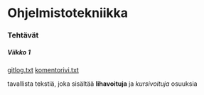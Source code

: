 
# Ohjelmistotekniikka

### Tehtävät
##### Viikko 1

[gitlog.txt](https://github.com/oskarTom/ot-harjoitustyo/blob/master/laskarit/viikko1/gitlog.txt)
[komentorivi.txt](https://github.com/oskarTom/ot-harjoitustyo/blob/master/laskarit/viikko1/komentorivi.txt)

tavallista tekstiä, joka sisältää **lihavoituja** ja *kursivoituja* osuuksia
